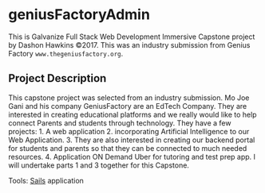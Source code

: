 # geniusFactoryAdmin
This is Galvanize Full Stack Web Development Immersive Capstone project by Dashon Hawkins ©2017. This was an industry submission from Genius Factory `www.thegeniusfactory.org`.

## Project Description

This capstone project was selected from an industry submission. Mo Joe Gani and his company GeniusFactory are an EdTech Company.  They are interested in creating educational platforms and we really would like to help connect Parents and students through technology. They have a few projects: 1. A web application 2. incorporating Artificial Intelligence to our Web Application.  3. They are also interested in creating our backend portal for students and parents so that they can be connected to much needed resources.  4. Application ON Demand Uber for tutoring and test prep app. I will undertake parts 1 and 3 together for this Capstone.


Tools: [Sails](http://sailsjs.org) application
